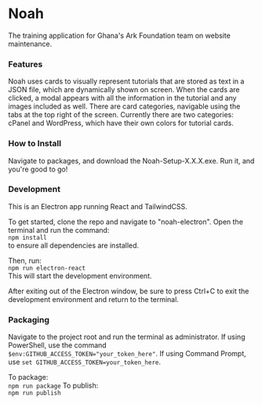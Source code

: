 # Noah
The training application for Ghana's Ark Foundation team on website maintenance. 

### Features
Noah uses cards to visually represent tutorials that are stored as text in a JSON file, which are dynamically shown on screen. When the cards are clicked, a modal appears with all the information in the tutorial and any images included as well. There are card categories, navigable using the tabs at the top right of the screen. Currently there are two categories: cPanel and WordPress, which have their own colors for tutorial cards. 

### How to Install
Navigate to packages, and download the Noah-Setup-X.X.X.exe. Run it, and you're good to go!

### Development
This is an Electron app running React and TailwindCSS.

To get started, clone the repo and navigate to "noah-electron". Open the terminal and run the command:    
```npm install```      
to ensure all dependencies are installed.     

Then, run:     
```npm run electron-react```     
This will start the development environment.   

After exiting out of the Electron window, be sure to press Ctrl+C to exit the development environment and return to the terminal.

### Packaging
Navigate to the project root and run the terminal as administrator. If using PowerShell, use the command ```$env:GITHUB_ACCESS_TOKEN="your_token_here"```. If using Command Prompt, use ```set GITHUB_ACCESS_TOKEN=your_token_here```.   

To package:   
```npm run package```
To publish:   
```npm run publish```